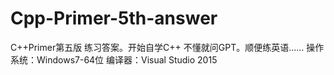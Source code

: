 # Cpp-Primer-5th-answer
C++Primer第五版 练习答案。开始自学C++ 不懂就问GPT。顺便练英语……
操作系统：Windows7-64位 编译器：Visual Studio 2015
